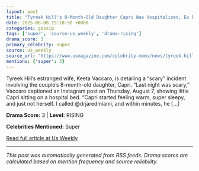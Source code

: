 ```yaml
---
layout: post
title: "Tyreek Hill's 8-Month-Old Daughter Capri Was Hospitalized, Ex Reveals""
date: 2025-08-08 15:18:50 +0000
categories: gossip
tags: ['super', 'source-us_weekly', 'drama-rising']
drama_score: 3
primary_celebrity: super
source: us_weekly
source_url: "https://www.usmagazine.com/celebrity-moms/news/tyreek-hills-daughter-capri-hospitalized-after-scary-incident/""
mentions: {'super': 3}
---
```


Tyreek Hill’s estranged wife, Keeta Vaccaro, is detailing a “scary” incident involving the couple’s 8-month-old daughter, Capri. “Last night was scary,” Vaccaro captioned an Instagram post on Thursday, August 7, showing little Capri sitting on a hospital bed. “Capri started feeling warm, super sleepy, and just not herself. I called @drjaredmiami, and within minutes, he […]

**Drama Score:** 3 | **Level:** RISING

**Celebrities Mentioned:** Super

[Read full article at Us Weekly](https://www.usmagazine.com/celebrity-moms/news/tyreek-hills-daughter-capri-hospitalized-after-scary-incident/)

---
*This post was automatically generated from RSS feeds. Drama scores are calculated based on mention frequency and source reliability.*
